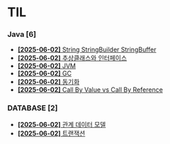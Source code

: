 # TIL
 
### Java [6]
- [**[2025-06-02]**  String StringBuilder StringBuffer](https://github.com/A-lass/TIL/blob/main/Java/String_StringBuilder_StringBuffer.md)
- [**[2025-06-02]**  추상클래스와 인터페이스](https://github.com/A-lass/TIL/blob/main/Java/추상클래스와_인터페이스.md)
- [**[2025-06-02]**  JVM](https://github.com/A-lass/TIL/blob/main/Java/JVM.md)
- [**[2025-06-02]**  GC](https://github.com/A-lass/TIL/blob/main/Java/GC.md)
- [**[2025-06-02]**  동기화](https://github.com/A-lass/TIL/blob/main/Java/동기화.md)
- [**[2025-06-02]**  Call By Value vs Call By Reference](https://github.com/A-lass/TIL/blob/main/Java/Call_By_Value_vs_Call_By_Reference.md)
### DATABASE [2]
- [**[2025-06-02]**  관계 데이터 모델](https://github.com/A-lass/TIL/blob/main/DATABASE/관계_데이터_모델.md)
- [**[2025-06-02]**  트랜잭션](https://github.com/A-lass/TIL/blob/main/DATABASE/트랜잭션.md)
